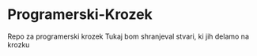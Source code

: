 # Programerski-Krozek
Repo za programerski krozek
Tukaj bom shranjeval stvari, ki jih delamo na krozku
